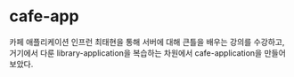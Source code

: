 # cafe-app
카페 애플리케이션
인프런 최태현을 통해 서버에 대해 큰틀을 배우는 강의를 수강하고, 거기에서 다룬 library-application을 복습하는 차원에서 cafe-application을 만들어보았다. 
